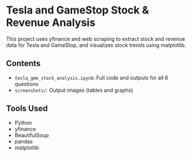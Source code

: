 # Tesla and GameStop Stock & Revenue Analysis

This project uses yfinance and web scraping to extract stock and revenue data for Tesla and GameStop, and visualizes stock trends using matplotlib.

## Contents
- `tesla_gme_stock_analysis.ipynb`: Full code and outputs for all 6 questions
- `screenshots/`: Output images (tables and graphs)

## Tools Used
- Python
- yfinance
- BeautifulSoup
- pandas
- matplotlib
